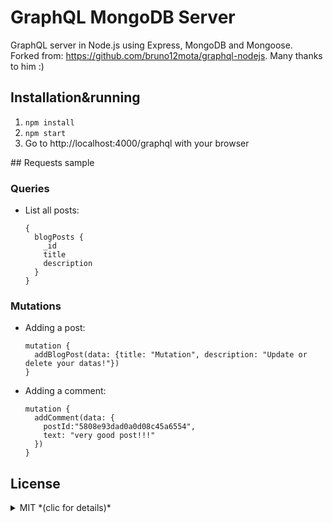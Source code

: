 # GraphQL MongoDB Server

GraphQL server in Node.js using Express, MongoDB and Mongoose.  
Forked from: https://github.com/bruno12mota/graphql-nodejs. Many thanks to him :)

## Installation&running

1. `npm install`
2. `npm start`
3. Go to http://localhost:4000/graphql with your browser

## Requests sample

### Queries

* List all posts:

    ```
    {
      blogPosts {
        _id
        title
        description
      }
    }
    ```

### Mutations

* Adding a post:

    ```
    mutation {
      addBlogPost(data: {title: "Mutation", description: "Update or delete your datas!"})
    }
    ```

* Adding a comment:

    ```
    mutation {
      addComment(data: {
        postId:"5808e93dad0a0d08c45a6554",
        text: "very good post!!!"
      })
    }
    ```

## License

<details>
  <summary>MIT *(clic for details)*</summary>
  The MIT License (MIT) Copyright (c)

  Permission is hereby granted, free of charge, to any person obtaining a copy of this software and associated documentation files (the "Software"), to deal in the Software without restriction, including without limitation the rights to use, copy, modify, merge, publish, distribute, sublicense, and/or sell copies of the Software, and to permit persons to whom the Software is furnished to do so, subject to the following conditions:

  The above copyright notice and this permission notice shall be included in all copies or substantial portions of the Software.

  THE SOFTWARE IS PROVIDED "AS IS", WITHOUT WARRANTY OF ANY KIND, EXPRESS OR IMPLIED, INCLUDING BUT NOT LIMITED TO THE WARRANTIES OF MERCHANTABILITY, FITNESS FOR A PARTICULAR PURPOSE AND NONINFRINGEMENT. IN NO EVENT SHALL THE AUTHORS OR COPYRIGHT HOLDERS BE LIABLE FOR ANY CLAIM, DAMAGES OR OTHER LIABILITY, WHETHER IN AN ACTION OF CONTRACT, TORT OR OTHERWISE, ARISING FROM, OUT OF OR IN CONNECTION WITH THE SOFTWARE OR THE USE OR OTHER DEALINGS IN THE SOFTWARE.
</details>
